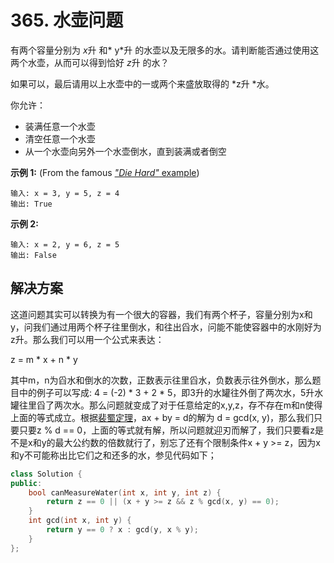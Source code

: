 # 365. 水壶问题

有两个容量分别为 *x*升 和* y*升 的水壶以及无限多的水。请判断能否通过使用这两个水壶，从而可以得到恰好 *z*升 的水？

如果可以，最后请用以上水壶中的一或两个来盛放取得的 *z升 *水。

你允许：

- 装满任意一个水壶
- 清空任意一个水壶
- 从一个水壶向另外一个水壶倒水，直到装满或者倒空

**示例 1:** (From the famous [*"Die Hard"* example](https://www.youtube.com/watch?v=BVtQNK_ZUJg))

```
输入: x = 3, y = 5, z = 4
输出: True

```

**示例 2:**

```
输入: x = 2, y = 6, z = 5
输出: False
```

## 解决方案

这道问题其实可以转换为有一个很大的容器，我们有两个杯子，容量分别为x和y，问我们通过用两个杯子往里倒水，和往出舀水，问能不能使容器中的水刚好为z升。那么我们可以用一个公式来表达：

z = m * x + n * y

其中m，n为舀水和倒水的次数，正数表示往里舀水，负数表示往外倒水，那么题目中的例子可以写成: 4 = (-2) * 3 + 2 * 5，即3升的水罐往外倒了两次水，5升水罐往里舀了两次水。那么问题就变成了对于任意给定的x,y,z，存不存在m和n使得上面的等式成立。根据[裴蜀定理](https://zh.wikipedia.org/wiki/%E8%B2%9D%E7%A5%96%E7%AD%89%E5%BC%8F)，ax + by = d的解为 d = gcd(x, y)，那么我们只要只要z % d == 0，上面的等式就有解，所以问题就迎刃而解了，我们只要看z是不是x和y的最大公约数的倍数就行了，别忘了还有个限制条件x + y >= z，因为x和y不可能称出比它们之和还多的水，参见代码如下；

```c++
class Solution {
public:
    bool canMeasureWater(int x, int y, int z) {
        return z == 0 || (x + y >= z && z % gcd(x, y) == 0);
    }
    int gcd(int x, int y) {
        return y == 0 ? x : gcd(y, x % y);
    }
};
```

